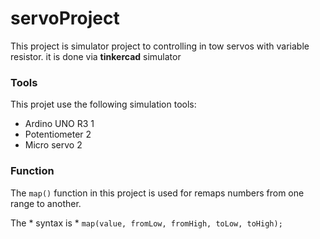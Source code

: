 # servoProject
This project is simulator project to controlling in tow servos with variable resistor. it is done via **tinkercad** simulator 
### Tools
This projet use the following simulation tools:
* Ardino UNO R3  1
* Potentiometer  2
* Micro servo    2
### Function
The `map()` function in this project is used for remaps numbers from one range to another.

The * syntax is *  `map(value, fromLow, fromHigh, toLow, toHigh);`
